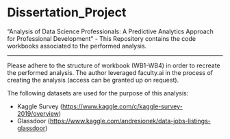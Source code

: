 # Dissertation_Project
“Analysis of Data Science Professionals: A Predictive Analytics Approach for Professional Development” - This Repository contains the code workbooks associated to the performed analysis.

--------------------------------------------------
Please adhere to the structure of workbook (WB1-WB4) in order to recreate the performed analysis. The author leveraged faculty.ai in the process of creating the analysis (access can be granted up on request). 

The following datasets are used for the purpose of this analysis: 
- Kaggle Survey (https://www.kaggle.com/c/kaggle-survey-2019/overview) 
- Glassdoor (https://www.kaggle.com/andresionek/data-jobs-listings-glassdoor)
